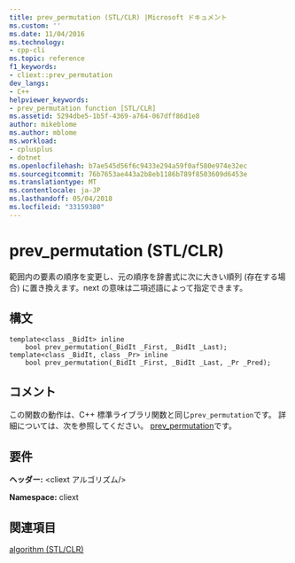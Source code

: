 ```yaml
---
title: prev_permutation (STL/CLR) |Microsoft ドキュメント
ms.custom: ''
ms.date: 11/04/2016
ms.technology:
- cpp-cli
ms.topic: reference
f1_keywords:
- cliext::prev_permutation
dev_langs:
- C++
helpviewer_keywords:
- prev_permutation function [STL/CLR]
ms.assetid: 5294dbe5-1b5f-4369-a764-067dff86d1e8
author: mikeblome
ms.author: mblome
ms.workload:
- cplusplus
- dotnet
ms.openlocfilehash: b7ae545d56f6c9433e294a59f0af580e974e32ec
ms.sourcegitcommit: 76b7653ae443a2b8eb1186b789f8503609d6453e
ms.translationtype: MT
ms.contentlocale: ja-JP
ms.lasthandoff: 05/04/2018
ms.locfileid: "33159380"
---
```

# <a name="prevpermutation-stlclr"></a>prev_permutation (STL/CLR)
範囲内の要素の順序を変更し、元の順序を辞書式に次に大きい順列 (存在する場合) に置き換えます。next の意味は二項述語によって指定できます。  
  
## <a name="syntax"></a>構文  
  
```  
template<class _BidIt> inline  
    bool prev_permutation(_BidIt _First, _BidIt _Last);  
template<class _BidIt, class _Pr> inline  
    bool prev_permutation(_BidIt _First, _BidIt _Last, _Pr _Pred);  
```  
  
## <a name="remarks"></a>コメント  
 この関数の動作は、C++ 標準ライブラリ関数と同じ`prev_permutation`です。 詳細については、次を参照してください。 [prev_permutation](../standard-library/algorithm-functions.md#prev_permutation)です。  
  
## <a name="requirements"></a>要件  
 **ヘッダー:** \<cliext アルゴリズム/>  
  
 **Namespace:** cliext  
  
## <a name="see-also"></a>関連項目  
 [algorithm (STL/CLR)](../dotnet/algorithm-stl-clr.md)